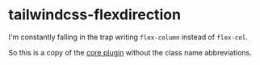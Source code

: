 # tailwindcss-flexdirection

I'm constantly falling in the trap writing `flex-column` instead of `flex-col`. 

So this is a copy of the [core plugin](https://github.com/tailwindcss/tailwindcss/blob/master/src/plugins/flexDirection.js) 
without the class name abbreviations. 

